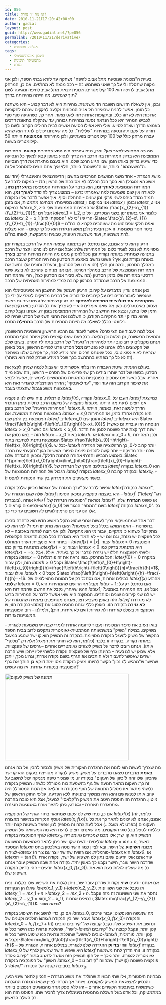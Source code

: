 ```yaml
---
id: 856
title: אז מה זו נגזרת?
date: 2010-11-21T17:20:42+00:00
author: gadial
layout: post
guid: http://www.gadial.net/?p=856
permalink: /2010/11/21/derivative/
categories:
  - אנליזה מתמטית
tags:
  - חשבון אינפיניטסימלי
  - מתמטיקה תיכונית
  - נגזרת
---
```

בעיית ה"מכונית שנוסעת מתל אביב לחיפה" נשחקה עד לזרא בבתי הספר, ולכן אני מקווה שתסלחו לי על כך שאני משתמש בה &#8211; רכב מנצח לא מחלפים. אם כן, המרחק מתל אביב לחיפה הוא 100 קילומטרים. מכונית יוצאת מתל אביב לחיפה ומגיעה לשם תוך שעתיים. מה הייתה מהירותה בדרך?

ובכן, אין לשאלה הזו שום תשובה חד משמעית. מהירות היא לא דבר קבוע &#8211; היא משתנה כל הזמן. אפשר להניח שבאיזור תל אביב המכונית נקלעה לפקקים שבהם לתקופות ארוכות היא לא זזה כלל, ובתקופות אחרות זזה לאט מאוד. אחר כך, כשהגיעה סוף סוף לכביש המהיר היא ככל הנראה נסעה במהירות גבוהה, עד שנתקלה בתאונת דרכים באמצע הדרך ועצרה לסייע. אולי היא אפילו הסיעה אנשים לבית החולים הקרוב ולשם כך חזרה על עקבותיה ונסעה במהירות "שלילית". כל מה שאנחנו יכולים להגיד הוא שהיא עברה מרחק כולל של 100 קילומטרים בשעתיים, ולכן מהירותה **הממוצעת** הייתה 50 קילומטרים בשעה.

מה בא הממוצע לתאר כאן? ובכן, נניח שהרכב היה נוסע במהירות **קבועה**. המהירות הממוצעת היא בדיוק המהירות בה הרכב היה צריך לנסוע באופן קבוע למשך כל הנסיעה כדי שיגיע בדיוק באותו הזמן שבו הגיע הרכב שלנו. היא בעצם מתארת את דרך הנסיעה ה"משעממת" ביותר, או ה"פשוטה" ביותר, תלוי איך אתם רוצים להסתכל על זה.

מושג הנגזרת &#8211; אחד משני המושגים המרכזיים בחשבון הדיפרנציאלי והאינטגרלי (יחד עם מושג האינטגרל) הוא בסך הכל הכללה לא מסובכת של הרעיון הזה &#8211; במקום לדבר על המהירות הממוצעת **לאורך זמן**, הוא מדבר על המהירות הממוצעת **ברגע זמן נתון**. לכאורה אין שום משמעות למה שאמרתי כרגע &#8211; ממוצע צריך להימדד **לאורך זמן**. הוא תמיד נמדד ביחס לשני פרקי זמן שונים &#8211; התחלה וסוף. איך אפשר לדבר עליו בנקודה מסויימת? מבחינה מתמטית, אם בזמן $latex t\_{1}$ אני במיקום $latex x\_{1}$ ובזמן $latex t\_{2}$ אני במיקום $latex x\_{2}$, אז המהירות הממוצעת שלי היא $latex \frac{x\_{2}-x\_{1}}{t\_{2}-t\_{1}}$; אבל אם $latex t\_{1}=t\_{2}$, כלומר אני באותו זמן בשני המקרים, ועל כן גם $latex x\_{2}=x\_{1}$ (כי לא "הספקתי לזוז") הרי ש-$latex \frac{x\_{2}-x\_{1}}{t\_{2}-t\_{1}}=\frac{0}{0}$ ואפס חלקי אפס הוא מה שאוהבים לקרוא לו בח"מ &#8211; ביטוי חסר משמעות. זו אכן הבעיה; ולכן מושג הנגזרת הוא כל כך קסום &#8211; הוא מצליח לתת משמעות, ועוד משמעות הגיונית, טבעית ומתבקשת, לאותו בח"מ.

הרעיון הוא כזה: אמנם, אם נסתכל רק בתמונה קפואה אחת של הרכב בנקודת זמן מסויימת לא נוכל להגיד כלום על המהירות שלה; אבל אם ייתנו לנו סרטון קצר של הרכב בתנועה שמתחיל באותה נקודת זמן נוכל להסיק ממנו מה הייתה מהירות הרכב **בערך** באותה נקודת זמן. איך? פשוט נחשב באמצעות הסרטון מה היה המרחק שעבר הרכב במהלך הסרטון, וכמה זמן חלף (זהו אורכו של הסרטון), ובעזרת נתונים אלו נחשב את המהירות הממוצעת של הרכב במהלך הסרטון. אם אנו מניחים שהרכב לא ביצע שינוי דרסטי במהירות שלו בזמן הסרטון (מה שלא סביר אם הסרטון קצר), הרי שהמהירות הממוצעת של הרכב שנמדדה בסרטון קרובה למדי למהירות האמיתית של הרכב.

כאן אנחנו עדיין מדברים על קירוב; הרעיון העמוק של החשבון האינפיניטסימלי הוא שאפשר לעבור מדיבורים על קירובים לדיבורים על דברים מדוייקים לגמרי על ידי כך ש**מקטינים את רזולוציית המדידה לאינסוף**. זה רעיון שיחזור על עצמו שוב גם כאשר נעסוק באינטגרלים. כאן מה שאנו אומרים הוא &#8211; לא צריך את כל הסרט; בואו נקצוץ את הזמן שלו בחצי, ונבצע את החישוב של המהירות הממוצעת בזמן זה. אנחנו נקבל קירוב שהוא מדויק **יותר** מהקירוב הקודם, כי השלכנו את החצי השני של הסרט שהיה לא רלוונטי בכלל לשאלה מה הייתה המהירות של הרכב **בתחילת** הסרט.

אבל למה לעבוד עם חצי סרט? אפשר לעבוד עם הרבע הראשון; והשמינית הראשונה; והמאית הראשונה, וכן הלאה וכן הלאה. בכל פעם שאנו קוצצים חלק מיותר נוסף מהסרט אנחנו מקבלים קירוב טוב יותר למהירות ה"רגעית" של הרכב בתחילת הסרט. בשום שלב של הקיצוצים הללו אנחנו לא נפטרים **מכל** הסרט פרט לפריים הראשון; אבל באופן שנראה לא אינטואיטיבי, ככל שאנחנו זורקים יותר מידע לפח, כך הקירוב שלנו משתפר (זה לא כל כך מפתיע בהתחשב בכך שכל המידע שנזרק לפח הוא מיותר).

בעולם האמיתי שיטת העבודה הזו בלתי אפשרית כי יש גבול לכמה שניתן לקצץ את הסרט; בסופו של דבר יוותרו בידינו רק שני פריימים של הסרט &#8211; הראשון, וזה שבא מייד אחריו. אבל כאשר אנו עוסקים בפונקציות מתמטיות מהממשיים לממשיים, אפשר לבצע את שיפור הקירוב הזה עוד ועוד, "עד לאינסוף"; הדרך הפורמלית להגדיר זאת היא באמצעות מושג הגבול שהצגתי בעבר.

פורמלית, נניח שיש לנו פונקציה $latex f\left(x\right)$, ונקודה $latex x\_{0}$. חשבו על $latex f$ כמייצגת פונקציה של מיקום הרכב כתלות בזמן הנוכחי $latex x$. אנו רוצים לדעת מה הייתה "המהירות הרגעית" של הרכב בזמן $latex x\_{0}$. הדרך לעשות זאת, כאמור, הייתה באמצעות מהירות ממוצעת. אם $latex x\ne x\_{0}$ היא נקודה אחרת בזמן, אז המהירות הממוצעת בין הזמן שבו $latex f$ ב-$latex x\_{0}$ והזמן שבו $latex f$ ב-$latex x$ היא $latex \frac{f\left(x\right)-f\left(x\_{0}\right)}{x-x\_{0}}$ (הנוסחה הזו עובדת גם כאשר $latex x>x\_{0}$ וגם כאשר $latex x<x\_{0}$). ישנה דרך קצת יותר פשוטה לסמן את הדבר הזה &#8211; בואו נסמן את $latex x-x\_{0}$ באות $latex h$. אז $latex x=x\_{0}+h$, ולכן המהירות הממוצעת ניתנת לכתיבה בתור $latex \frac{f\left(x\_{0}+h\right)-f\left(x\_{0}\right)}{h}$. ככל ש-$latex h$ יותר קרוב ל-0, כך הרזולוצייה של המדידה שלנו יותר מדויקת &#8211; יותר קשה להכניס פנימה סיפורי מעשיות כגון "נתקעתי עם הרכב באמצע הכביש וחזרתי אחורה לתחנת הדלק". ומכאן ההגדרה שלנו: $latex f^{\prime}\left(x\_{0}\right)=\lim\_{h\to0}\frac{f\left(x\_{0}+h\right)-f\left(x\_{0}\right)}{h}$. במילים: הערך של הנגזרת של $latex f$ בנקודה $latex x\_{0}$ הוא הגבול של המהירות הממוצעת של $latex f$ בנקודה $latex x\_{0}$ ובנקודה קרובה $latex x_{0}+h$ כאשר משאיפים את המרחק בין שתי הנקודות לאפס.

מכיוון שלכל נקודה $latex x$ אפשר לדבר על "ערך הנגזרת של $latex f$ בנקודה $latex x$", עולה שגם הנגזרת של $latex f$ היא בעצמה פונקציה, ומכאן הסימון &#8211; $latex f^{\prime}$ ("$latex f$ תג" בעברית). אותה $latex f^{\prime}$ נקראת "הפונקציה הנגזרת של $latex f$" או פשוט **הנגזרת** שלה, ולפעמים קוראים ל-$latex f^{\prime}\left(x\_{0}\right)$ בשם "המספר הנגזר של $latex f$ בנקודה $latex x\_{0}$". כל אלו הם עניינים טרמינולוגיים לא חשובים עד כדי כך.

דבר אחד שמתמטיקאי צריך לעשות אחרי שהוא נתקל במושג חדש הוא לרחרח סביבו בחשדנות &#8211; האם המושג בכלל בעל משמעות? האם הוא מתקיים תמיד? למי הוא לא מתקיים? כשהוא כן מתקיים, עבור מי הוא מתקיים? ולכן אני רוצה לפתוח באכזבה &#8211; לא לכל פונקציה יש נגזרת, וגם אם יש &#8211; לא תמיד היא מוגדרת בכל מקום.הדוגמה הקלאסית ביותר היא פונקציית הערך המוחלט &#8211; $latex f\left(x\right)=\left|x\right|$. עבור $latex x>0$ הפונקציה מתנהגת בדיוק כמו $latex f\left(x\right)=x$; ועבור $latex x<0$ היא מתנהגת בדיוק כמו $latex f\left(x\right)=-x$, ולשתי הפונקציות הללו יש נגזרת (נדבר על כך בעתיד. אולי). אבל בנקודה $latex x=0$ הכל מתרסק. בואו נראה את זה פורמלית: $latex f\left(0\right)=0$ במקרה הזה, ולכן עבור $latex h>0$ נקבל $latex \frac{f\left(x\_{0}+h\right)-f\left(x\_{0}\right)}{h}=\frac{f\left(h\right)-f\left(0\right)}{h}=\frac{h}{h}=1$, ואילו עבור $latex h<0$ נקבל $latex \frac{f\left(h\right)-f\left(0\right)}{h}=\frac{-h}{h}=-1$. במילים אחרות, אם נסתכל רק על תמונות מהצילומים של $latex f\left(x\right)$ מהרגע ש**לפני** $latex x=0$, נקבל את הרושם שהמהירות היא $latex -1$; ואם נסתכל רק על הרגע שאחרי, נקבל את הרושם שהמהירות היא $latex 1$; אבל אז, מה המהירות באמצע? יש לנו שני קירובים שונים וסותרים. המסקנה היא שאי אפשר לדבר על המהירות ברגע הזה באופן משביע רצון, ואנחנו מסתפקים באמירה שהנגזרת של $latex f$ לא מוגדרת בנקודה הזו; ש-$latex f$ **לא גזירה** בנקודה הזו. באופן כללי אנחנו נוהגים לסווג את הפונקציות בעולם לגזירות ולא גזירות (ואם לא גזירות, היכן), ולמזלנו &#8211; רוב הפונקציות המעניינות גזירות.

בואו נעזוב את סיפור המכונית ונעבור לדוגמה אחרת לגמרי שבה יש משמעות לנגזרת &#8211; משיקים. במילה "משיק" במשמעותה המתמטית-גאומטרית נתקלים לרוב בבית הספר בהקשר של משיק למעגל בנקודה מסויימת. במקרה זה המשיק הוא קו ישר שנוגע במעגל באותה נקודה, ובנקודה זו בלבד (כלומר, הוא לא חותך את המעגל אלא רק "מלטף" אותו). אנחנו רוצים לדבר על משיק ליצורים גאומטריים אחרים &#8211; גרפים של פונקציות. אלא שכאן יש לנו בעיה &#8211; בהינתן גרף של פונקציה ונקודה כלשהי עליו ייתכן שיש הרבה ישרים שאפשר להעביר ולא חותכים את הגרף בשום נקודה אחרת; וגרוע מכך, ייתכן שהישר ש"מרגיש לנו נכון" בקשר להיותו משיק בנקודה מסויימת דווקא **כן** חותך את גרף הפונקציה בנקודות אחרות. אז מה עושים?

<div class="mceTemp">
  <dl id="attachment_857" class="wp-caption alignnone" style="width: 410px;">
    <dt class="wp-caption-dt">
      <a href="http://www.gadial.net/wp-content/uploads/2010/11/400px-Tangent_to_a_curve.svg_.png"><img class="size-full wp-image-857" title="400px-Tangent_to_a_curve.svg" src="http://www.gadial.net/wp-content/uploads/2010/11/400px-Tangent_to_a_curve.svg_.png" alt="תמונה של משיק לעקום" width="400" height="280" /></a>
    </dt>
  </dl>
</div>

מה שצריך לעשות הוא לזנוח את ההגדרה המקורית של משיק ולנסות להבין על מה אנחנו **באמת** מדברים כשאנו מדברים על משיק. משיק לנקודה מסויימת בעקום הוא קו ישר שהכיוון שלו זהה ל"כיוון של העקום" בנקודה זו. מי שמכיר טיפה מכניקה יכול לחשוב על זה כך: העקום מתאר תנועה של גוף בהשפעת כוח מטורלל כלשהו. המשיק בנקודה כלשהי מתאר את מסלול התנועה של הגוף מנקודה זו והלאה אם הכוח המטורלל היה עוזב אותו לנפשו שם והוא היה ממשיך בתנועתו ללא הפרעה, על פי החוק הראשון של ניוטון. ההגדרה הזו תופסת היטב את המשיק ה"קלאסי" למעגל, אבל היא טובה בהרבה מההגדרה האחרת &#8211; ובפרט, ניתן לתאר אותה באמצעות הנגזרת.

אם כן, נניח שיש לנו עקום שמתואר בתור הגרף של הפונקציה $latex f\left(x\right)$ (כלומר, זה אוסף הנקודות במישור מהצורה $latex \left(x,f\left(x\right)\right)$). אמנם, אנחנו לא יכולים לתאר כך את כל העקומים (בפרט לא מעגל&#8230;) אבל לעת עתה זה מספיק לנו; אפשר בשיטות קצת יותר כלליות לטפל בכל סוגי העקומים. מה שאנחנו רוצים לדעת היא מה המשוואה של המשיק לגרף הפונקציה בנקודה $latex x_{0}$. המשיק הוא קו ישר; אלו מכם שמכירים גאומטריה אנליטית יודעים שקו ישר ניתן לתאר באמצעות המשוואה $latex y=mx+n$, כאשר המספר $latex m$ מכונה **השיפוע** של הישר, ובא לציין כמה הישר נוטה באלכסון ביחס לציר ה-$latex x$ (פורמלית, אם הזווית שהישר יוצר עם ציר ה-$latex x$ היא $latex \theta$, אז $latex m=\tan\theta$). עוד אתם אולי יודעים שאם נתון לנו השיפוע של ישר, ונקודה אחת שדרכה הישר עובר, הישר נקבע כך באופן יחיד. נקודה אחת שבה המשיק עובר אנחנו יודעים &#8211; זוהי בדיוק הנקודה $latex \left(x\_{0},f\left(x\_{0}\right)\right)$. כל מה שעלינו לגלות כעת הוא את השיפוע שלו.

אם אנחנו יודעים **שתי** נקודות שדרכן עובר ישר, ניתן לגלות את השיפוע שלו בקלות. נניח שאלו הן הנקודות $latex \left(x\_{1},y\_{1}\right)$ ו-$latex \left(x\_{2},y\_{2}\right)$. אז נקבל את שני השוויונות $latex y\_{1}=mx\_{1}+n$ ו-$latex y\_{2}=mx\_{2}+n$. נחסר את שני השוויונות זה מזה ונקבל $latex y\_{2}-y\_{1}=m\left(x\_{2}-x\_{1}\right)$, ובמילים אחרות, $latex m=\frac{y\_{2}-y\_{2}}{x\_{2}-x\_{1}}$. נראה מוכר?

אם כן, כדי לחשב את השיפוע בנקודה $latex x\_{0}$, מה שנעשה הוא פשוט: עבור ערכים הולכים וקטנים של $latex h$ נעביר ישר בין הנקודה $latex \left(x\_{0},f\left(x\_{0}\right)\right)$ והנקודה $latex \left(x\_{0}+h,f\left(x\_{0}+h\right)\right)$ ונחשב את השיפוע שלו. נקבל קבוצה של "קירובים טובים לישר", שהולכת ונראית כמו הישר ככל ש-$latex h$ קטן יותר; ונקבל קבוצה של "קירובים טובים לשיפוע" שהולכת ונראית כמו שיפוע הישר ככל ש-$latex h$ קטן יותר. פורמלית, נקבל ש-$latex m=\lim\_{h\to0}\frac{f\left(x\_{0}+h\right)-f\left(x\_{0}\right)}{h}$ &#8211; וזוהי **בדיוק** ההגדרה שלנו לנגזרת. במילים אחרות, הנגזרת של $latex f$ בנקודה $latex x\_{0}$ היא שיפוע הישר שמשיק לגרף של $latex f$ בנקודה זו. זוהי הדרך לתת משמעות גאומטרית לנגזרת. יותר מכך &#8211; על הקו המשיק הזה אפשר לחשוב בתור "קירוב מסדר ראשון" של הפונקציה בנקודה $latex x\_{0}$ &#8211; פונקציה פשוטה (קו ישר) שמהווה "קירוב טוב ל-$latex f$" בסביבה קטנה של הנקודה $latex x_{0}$.

מבחינה היסטורית, אלו שתי הבעיות שהולידו את מושג הנגזרת &#8211; הנסיון לתאר שינוי רגעי, והנסיון למצוא את המשיק לעקומים. מיותר אך הכרחי לציין שמאז הנגזרת התגלתה כשימושית באינספור הקשרים אחרים &#8211; זהו ללא ספק אחד מהמושגים הנפוצים ביותר במתמטיקה, וכל אדם בעל השכלה מתמטית מינימלית צריך להכיר אותו. הפוסט הזה הוא רק השלב הראשון.